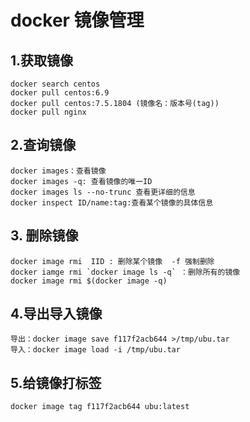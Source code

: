 # docker 镜像管理

## 1.获取镜像

```
docker search centos
docker pull centos:6.9
docker pull centos:7.5.1804 (镜像名：版本号(tag))
docker pull nginx
```

## 2.查询镜像

```
docker images：查看镜像
docker images -q: 查看镜像的唯一ID
docker images ls --no-trunc 查看更详细的信息
docker inspect ID/name:tag:查看某个镜像的具体信息
```

## 3. 删除镜像

```
docker image rmi  IID : 删除某个镜像  -f 强制删除
docker iamge rmi `docker image ls -q` ：删除所有的镜像
docker image rmi $(docker image -q)
```

## 4.导出导入镜像

```
导出：docker image save f117f2acb644 >/tmp/ubu.tar
导入：docker image load -i /tmp/ubu.tar
```

## 5.给镜像打标签

```
docker image tag f117f2acb644 ubu:latest
```